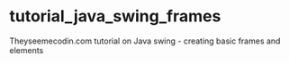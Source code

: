 tutorial_java_swing_frames
==========================

Theyseemecodin.com tutorial on Java swing - creating basic frames and elements